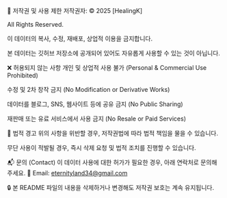 🚨 저작권 및 사용 제한 저작권자: © 2025 [HealingK]

All Rights Reserved.

이 데이터의 복사, 수정, 재배포, 상업적 이용을 금지합니다.

본 데이터는 깃허브 저장소에 공개되어 있어도 자유롭게 사용할 수 있는 것이 아닙니다.

❌ 허용되지 않는 사항 개인 및 상업적 사용 불가 (Personal & Commercial Use Prohibited)

수정 및 2차 창작 금지 (No Modification or Derivative Works)

데이터를 블로그, SNS, 웹사이트 등에 공유 금지 (No Public Sharing)

재판매 또는 유료 서비스에서 사용 금지 (No Resale or Paid Services)

📌 법적 경고 위의 사항을 위반할 경우, 저작권법에 따라 법적 책임을 물을 수 있습니다.

무단 사용이 적발될 경우, 즉시 삭제 요청 및 법적 조치를 진행할 수 있습니다.

📬 문의 (Contact) 이 데이터 사용에 대한 허가가 필요한 경우, 아래 연락처로 문의해 주세요. 📧 Email: eternityland34@gmail.com

🔒 본 README 파일의 내용을 삭제하거나 변경해도 저작권 보호는 계속 유지됩니다.
